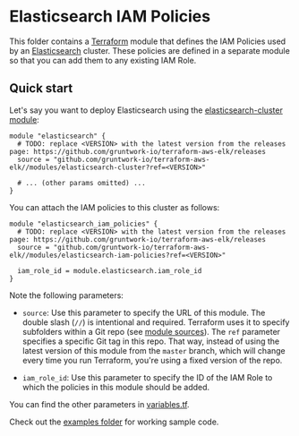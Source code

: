 # Elasticsearch IAM Policies

This folder contains a [Terraform](https://www.terraform.io/) module that defines the IAM Policies used by an
[Elasticsearch](https://www.elastic.co/products/elasticsearch) cluster. These policies are defined in a separate module
so that you can add them to any existing IAM Role. 




## Quick start

Let's say you want to deploy Elasticsearch using the [elasticsearch-cluster 
module](/modules/elasticsearch-cluster): 

```hcl
module "elasticsearch" {
  # TODO: replace <VERSION> with the latest version from the releases page: https://github.com/gruntwork-io/terraform-aws-elk/releases
  source = "github.com/gruntwork-io/terraform-aws-elk//modules/elasticsearch-cluster?ref=<VERSION>"

  # ... (other params omitted) ...
}
```

You can attach the IAM policies to this cluster as follows:

```hcl
module "elasticsearch_iam_policies" {
  # TODO: replace <VERSION> with the latest version from the releases page: https://github.com/gruntwork-io/terraform-aws-elk/releases
  source = "github.com/gruntwork-io/terraform-aws-elk//modules/elasticsearch-iam-policies?ref=<VERSION>"

  iam_role_id = module.elasticsearch.iam_role_id
}
```

Note the following parameters:

* `source`: Use this parameter to specify the URL of this module. The double slash (`//`) is intentional 
  and required. Terraform uses it to specify subfolders within a Git repo (see [module 
  sources](https://www.terraform.io/docs/modules/sources.html)). The `ref` parameter specifies a specific Git tag in 
  this repo. That way, instead of using the latest version of this module from the `master` branch, which 
  will change every time you run Terraform, you're using a fixed version of the repo.

* `iam_role_id`: Use this parameter to specify the ID of the IAM Role to which the policies in this module
  should be added.

  
You can find the other parameters in [variables.tf](variables.tf).

Check out the [examples folder](/examples) for working sample code.
